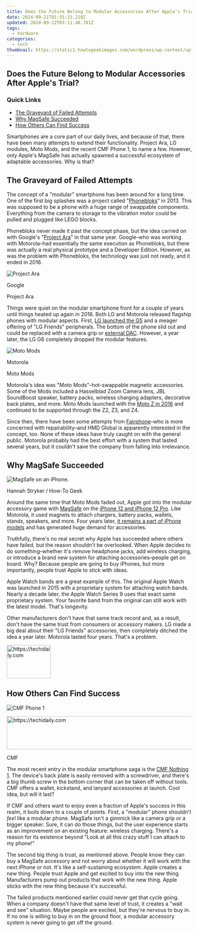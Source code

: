 ```yaml
---
title: Does the Future Belong to Modular Accessories After Apple's Trial?
date: 2024-09-21T01:55:23.210Z
updated: 2024-09-22T03:11:48.781Z
tags:
  - hardware
categories:
  - tech
thumbnail: https://static1.howtogeekimages.com/wordpress/wp-content/uploads/2024/07/iphone-magsafe-and-accessories2.jpg
---
```


## Does the Future Belong to Modular Accessories After Apple's Trial?

### Quick Links

* [The Graveyard of Failed Attempts](https://screen-mirror.techidaily.com/guide-to-mirror-your-oppo-f25-pro-5g-to-other-android-devices-drfone-by-drfone-android/)
* [Why MagSafe Succeeded](https://win-solutions.techidaily.com/fallout-4-how-to-fix-extended-waiting-periods-and-load-faster/)
* [How Others Can Find Success](https://screen-mirror.techidaily.com/recommended-best-applications-for-mirroring-your-honor-magic-6-screen-drfone-by-drfone-android/)

 Smartphones are a core part of our daily lives, and because of that, there have been many attempts to extend their functionality. Project Ara, LG modules, Moto Mods, and the recent CMF Phone 1, to name a few. However, only Apple's MagSafe has actually spawned a successful ecosystem of adaptable accessories. Why is that?

##  The Graveyard of Failed Attempts

 The concept of a "modular" smartphone has been around for a long time. One of the first big splashes was a project called "[Phonebloks](https://en.wikipedia.org/wiki/Phonebloks)" in 2013\. This was supposed to be a phone with a huge range of swappable components. Everything from the camera to storage to the vibration motor could be pulled and plugged like LEGO blocks.

 Phonebloks never made it past the concept phase, but the idea carried on with Google's "[Project Ara](https://en.wikipedia.org/wiki/Project%5FAra)" in that same year. Google–who was working with Motorola–had essentially the same execution as Phonebloks, but there was actually a real physical prototype and a Developer Edition. However, as was the problem with Phonebloks, the technology was just not ready, and it ended in 2016.

![Project Ara](https://static1.howtogeekimages.com/wordpress/wp-content/uploads/2024/07/project-ara.png) 

Google

Project Ara

 Things were quiet on the modular smartphone front for a couple of years until things heated up again in 2016\. Both LG and Motorola released flagship phones with modular aspects. First, [LG launched the G5](https://en.wikipedia.org/wiki/LG%5FG5) and a meager offering of "LG Friends" peripherals. The bottom of the phone slid out and could be replaced with a camera grip or [external DAC](https://tiktok-video-files.techidaily.com/new-in-2024-secrets-of-crafting-an-exclusive-identifier-on-tiktok/). However, a year later, the LG G6 completely dropped the modular features.

![Moto Mods](https://static1.howtogeekimages.com/wordpress/wp-content/uploads/2024/07/moto-mods.png) 

Motorola

Moto Mods

 Motorola's idea was "Moto Mods"–hot-swappable magnetic accessories. Some of the Mods included a Hasselblad Zoom Camera lens, JBL SoundBoost speaker, battery packs, wireless charging adapters, decorative back plates, and more. Moto Mods launched with the [Moto Z in 2016](https://en.wikipedia.org/wiki/Moto%5FZ) and continued to be supported through the Z2, Z3, and Z4\. 

 Since then, there have been some attempts from [Fairphone](https://extra-tips.techidaily.com/2024-approved-capture-the-spectacular-with-nikon-d500-in-4k/)–who is more concerned with repairability–and HMD Global is apparently interested in the concept, too. None of these ideas have truly caught on with the general public. Motorola probably had the best effort with a system that lasted several years, but it couldn't save the company from falling into irrelevance.

##  Why MagSafe Succeeded

![MagSafe on an iPhone.](https://static1.howtogeekimages.com/wordpress/wp-content/uploads/2023/09/52533931426_9c32e8d1a7_o.jpg) 

Hannah Stryker / How-To Geek  
  
 Around the same time that Moto Mods faded out, Apple got into the modular accessory game with [MagSafe](https://techno-recovery.techidaily.com/mastering-regional-adjustments-how-to-update-regions-on-your-iphone/) on the [iPhone 12 and iPhone 12 Pro](https://fix-guide.techidaily.com/how-to-fix-the-soft-bricked-motorola-edgeplus-2023-drfone-by-drfone-fix-android-problems-fix-android-problems/). Like Motorola, it used magnets to attach chargers, battery packs, wallets, stands, speakers, and more. Four years later, [it remains a part of iPhone models](https://screen-mirror.techidaily.com/recommended-best-applications-for-mirroring-your-samsung-galaxy-a15-4g-screen-drfone-by-drfone-android/) and has generated huge demand for accessories.

 Truthfully, there's no real secret why Apple has succeeded where others have failed, but the reason shouldn't be overlooked. When Apple decides to do something–whether it's remove headphone jacks, add wireless charging, or introduce a brand new system for attaching accessories–people get on board. Why? Because people are going to buy iPhones, but more importantly, people trust Apple to stick with ideas.

 Apple Watch bands are a great example of this. The original Apple Watch was launched in 2015 with a proprietary system for attaching watch bands. Nearly a decade later, the Apple Watch Series 9 uses that exact same proprietary system. Your favorite band from the original can still work with the latest model. That's longevity.

 Other manufacturers don't have that same track record and, as a result, don't have the same trust from consumers or accessory makers. LG made a big deal about their "LG Friends" accessories, then completely ditched the idea a year later. Motorola lasted four years. That's a problem.

<!-- affiliate ads begin -->
<a href="https://bluettide.pxf.io/c/5597632/2141684/17092" target="_top" id="2141684">
  <img src="//a.impactradius-go.com/display-ad/17092-2141684" border="0" alt="https://techidaily.com" width="120" height="90"/>
</a>
<img height="0" width="0" src="https://bluettide.pxf.io/i/5597632/2141684/17092" style="position:absolute;visibility:hidden;" border="0" />
<!-- affiliate ads end -->

##  How Others Can Find Success

![CMF Phone 1](https://static1.howtogeekimages.com/wordpress/wp-content/uploads/2024/07/cmf-nothing-1.jpg) 

<!-- affiliate ads begin -->
<a href="https://unicoeye.pxf.io/c/5597632/2134241/18498" target="_top" id="2134241">
  <img src="//a.impactradius-go.com/display-ad/18498-2134241" border="0" alt="https://techidaily.com" width="728" height="90"/>
</a>
<img height="0" width="0" src="https://unicoeye.pxf.io/i/5597632/2134241/18498" style="position:absolute;visibility:hidden;" border="0" />
<!-- affiliate ads end -->

CMF

 The most recent entry in the modular smartphone saga is the [CMF Nothing 1](https://www.androidpolice.com/cmf-phone-1-review/). The device's back plate is easily removed with a screwdriver, and there's a big thumb screw in the bottom corner that can be taken off without tools. CMF offers a wallet, kickstand, and lanyard accessories at launch. Cool idea, but will it last?

 If CMF and others want to enjoy even a fraction of Apple's success in this realm, it boils down to a couple of points. First, a "modular" phone shouldn't _feel_ like a modular phone. MagSafe isn't a gimmick like a camera grip or a bigger speaker. Sure, it can do those things, but the user experience starts as an improvement on an existing feature: wireless charging. There's a reason for its existence beyond "Look at all this crazy stuff I can attach to my phone!"

 The second big thing is trust, as mentioned above. People know they can buy a MagSafe accessory and not worry about whether it will work with the next iPhone or not. It's like a self-sustaining ecosystem. Apple creates a new thing. People trust Apple and get excited to buy into the new thing. Manufacturers pump out products that work with the new thing. Apple sticks with the new thing because it's successful.

 The failed products mentioned earlier could never get that cycle going. When a company doesn't have that same level of trust, it creates a "wait and see" situation. Maybe people are excited, but they're nervous to buy in. If no one is willing to buy in on the ground floor, a modular accessory system is never going to get off the ground.

<ins class="adsbygoogle"
     style="display:block"
     data-ad-format="autorelaxed"
     data-ad-client="ca-pub-7571918770474297"
     data-ad-slot="1223367746"></ins>

<ins class="adsbygoogle"
     style="display:block"
     data-ad-client="ca-pub-7571918770474297"
     data-ad-slot="8358498916"
     data-ad-format="auto"
     data-full-width-responsive="true"></ins>



